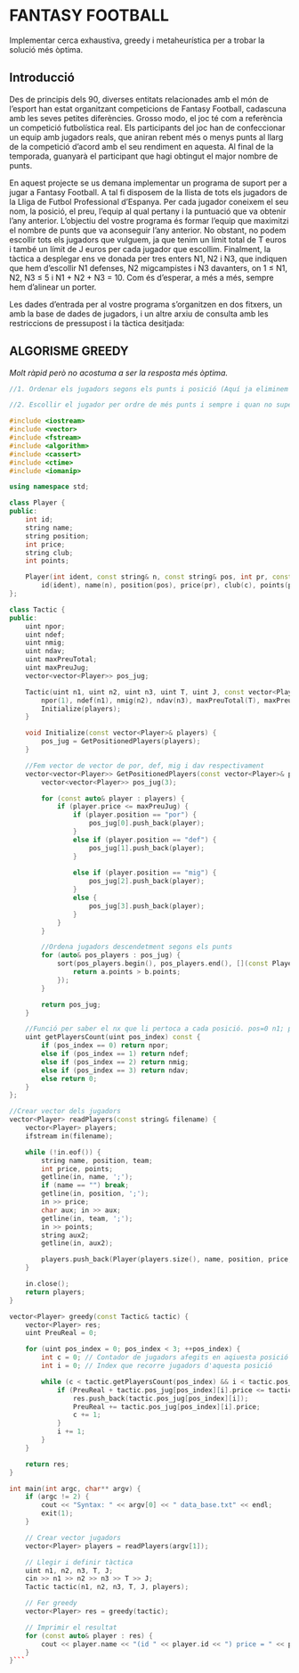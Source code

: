 # FANTASY FOOTBALL

Implementar cerca exhaustiva, greedy i metaheurística per a trobar la solució més òptima.

## Introducció

Des de principis dels 90, diverses entitats relacionades amb el món de l’esport han estat organitzant competicions de Fantasy Football, cadascuna amb les seves petites diferències. Grosso modo, el joc té com a referència un competició futbolística real. Els participants del joc han de confeccionar un equip amb jugadors reals, que aniran rebent més o menys punts al llarg de la competició d’acord amb el seu rendiment en aquesta. Al final de la temporada, guanyarà el participant que hagi obtingut el major nombre de punts.

En aquest projecte se us demana implementar un programa de suport per a jugar a Fantasy Football. A tal fi disposem de la llista de tots els jugadors de la Lliga de Futbol Professional d’Espanya. Per cada jugador coneixem el seu nom, la posició, el preu, l’equip al qual pertany i la puntuació que va obtenir l’any anterior. L’objectiu del vostre programa és formar l’equip que maximitzi el nombre de punts que va aconseguir l’any anterior. No obstant, no podem escollir tots els jugadors que vulguem, ja que tenim un límit total de T euros i també un límit de J euros per cada jugador que escollim. Finalment, la tàctica a desplegar ens ve donada per tres enters N1, N2 i N3, que indiquen que hem d’escollir N1 defenses, N2 migcampistes i N3 davanters, on 1 ≤ N1, N2, N3 ≤ 5 i N1 + N2 + N3 = 10. Com és d’esperar, a més a més, sempre hem d’alinear un porter.

Les dades d’entrada per al vostre programa s’organitzen en dos fitxers, un amb la base de dades de jugadors, i un altre arxiu de consulta amb les restriccions de pressupost i la tàctica desitjada:

## ALGORISME GREEDY

*Molt ràpid però no acostuma a ser la resposta més òptima.*

```cpp
//1. Ordenar els jugadors segons els punts i posició (Aquí ja eliminem aquells jugadors q no ens podem permetre)

//2. Escollir el jugador per ordre de més punts i sempre i quan no superem preu total

#include <iostream>
#include <vector>
#include <fstream>
#include <algorithm>
#include <cassert>
#include <ctime>
#include <iomanip>

using namespace std;

class Player {
public:
    int id;
    string name;
    string position;
    int price;
    string club;
    int points;

    Player(int ident, const string& n, const string& pos, int pr, const string& c, int p) :
        id(ident), name(n), position(pos), price(pr), club(c), points(p) {}
};

class Tactic {
public:
    uint npor;
    uint ndef;
    uint nmig;
    uint ndav;
    uint maxPreuTotal;
    uint maxPreuJug;
    vector<vector<Player>> pos_jug;

    Tactic(uint n1, uint n2, uint n3, uint T, uint J, const vector<Player>& players) :
        npor(1), ndef(n1), nmig(n2), ndav(n3), maxPreuTotal(T), maxPreuJug(J) {
        Initialize(players);
    }

    void Initialize(const vector<Player>& players) {
        pos_jug = GetPositionedPlayers(players);
    }

    //Fem vector de vector de por, def, mig i dav respectivament
    vector<vector<Player>> GetPositionedPlayers(const vector<Player>& players) {
        vector<vector<Player>> pos_jug(3);

        for (const auto& player : players) {
            if (player.price <= maxPreuJug) {
                if (player.position == "por") {
                    pos_jug[0].push_back(player);
                }
                else if (player.position == "def") {
                    pos_jug[1].push_back(player);
                }
                
                else if (player.position == "mig") {
                    pos_jug[2].push_back(player);
                }
                else {
                    pos_jug[3].push_back(player);
                }
            }
        }

        //Ordena jugadors descendetment segons els punts
        for (auto& pos_players : pos_jug) {
            sort(pos_players.begin(), pos_players.end(), [](const Player& a, const Player& b) {
                return a.points > b.points;
            });
        }

        return pos_jug;
    }

    //Funció per saber el nx que li pertoca a cada posició. pos=0 n1; pos=1  n2; pos=2 n3.
    uint getPlayersCount(uint pos_index) const {
        if (pos_index == 0) return npor;
        else if (pos_index == 1) return ndef;
        else if (pos_index == 2) return nmig;
        else if (pos_index == 3) return ndav;
        else return 0;
    }
};

//Crear vector dels jugadors
vector<Player> readPlayers(const string& filename) {
    vector<Player> players;
    ifstream in(filename);

    while (!in.eof()) {
        string name, position, team;
        int price, points;
        getline(in, name, ';');
        if (name == "") break;
        getline(in, position, ';');
        in >> price;
        char aux; in >> aux;
        getline(in, team, ';');
        in >> points;
        string aux2;
        getline(in, aux2);

        players.push_back(Player(players.size(), name, position, price, team, points));
    }

    in.close();
    return players;
}

vector<Player> greedy(const Tactic& tactic) {
    vector<Player> res;
    uint PreuReal = 0;

    for (uint pos_index = 0; pos_index < 3; ++pos_index) {
        int c = 0; // Contador de jugadors afegits en aqiuesta posició
        int i = 0; // Index que recorre jugadors d'aquesta posició

        while (c < tactic.getPlayersCount(pos_index) && i < tactic.pos_jug[pos_index].size()) {
            if (PreuReal + tactic.pos_jug[pos_index][i].price <= tactic.maxPreuTotal) {
                res.push_back(tactic.pos_jug[pos_index][i]);
                PreuReal += tactic.pos_jug[pos_index][i].price;
                c += 1;
            }
            i += 1;
        }
    }

    return res;
}

int main(int argc, char** argv) {
    if (argc != 2) {
        cout << "Syntax: " << argv[0] << " data_base.txt" << endl;
        exit(1);
    }

    // Crear vector jugadors
    vector<Player> players = readPlayers(argv[1]);

    // Llegir i definir tàctica
    uint n1, n2, n3, T, J;
    cin >> n1 >> n2 >> n3 >> T >> J;
    Tactic tactic(n1, n2, n3, T, J, players);

    // Fer greedy
    vector<Player> res = greedy(tactic);

    // Imprimir el resultat
    for (const auto& player : res) {
        cout << player.name << "(id " << player.id << ") price = " << player.price << " points = " << player.points << endl;
    }
}```
